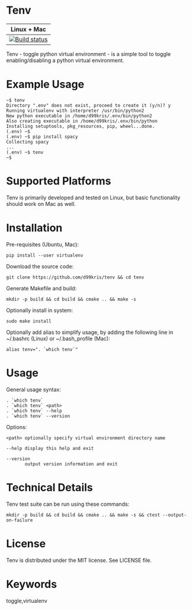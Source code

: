 Tenv
====

| **Linux + Mac** |
|-----------------|
| [![Build status](https://travis-ci.org/d99kris/tenv.svg?branch=master)](https://travis-ci.org/d99kris/tenv) |

Tenv - toggle python virtual environment - is a simple tool to toggle enabling/disabling a python
virtual environment.

Example Usage
=============

    ~$ tenv
    Directory ".env" does not exist, proceed to create it (y/n)? y
    Running virtualenv with interpreter /usr/bin/python2
    New python executable in /home/d99kris/.env/bin/python2
    Also creating executable in /home/d99kris/.env/bin/python
    Installing setuptools, pkg_resources, pip, wheel...done.
    (.env) ~$ 
    (.env) ~$ pip install spacy
    Collecting spacy
    ...
    (.env) ~$ tenv
    ~$ 

Supported Platforms
===================
Tenv is primarily developed and tested on Linux, but basic functionality should work on Mac as well.

Installation
============
Pre-requisites (Ubuntu, Mac):

    pip install --user virtualenv

Download the source code:

    git clone https://github.com/d99kris/tenv && cd tenv

Generate Makefile and build:

    mkdir -p build && cd build && cmake .. && make -s

Optionally install in system:

    sudo make install

Optionally add alias to simplify usage, by adding the following line in ~/.bashrc (Linux)
or ~/.bash_profile (Mac):

    alias tenv=". `which tenv`"

Usage
=====

General usage syntax:

    . `which tenv`
    . `which tenv` <path>
    . `which tenv` --help
    . `which tenv` --version

Options:

    <path> optionally specify virtual environment directory name

    --help display this help and exit

    --version
           output version information and exit

Technical Details
=================
Tenv test suite can be run using these commands:

    mkdir -p build && cd build && cmake .. && make -s && ctest --output-on-failure

License
=======
Tenv is distributed under the MIT license. See LICENSE file.

Keywords
========
toggle,virtualenv

